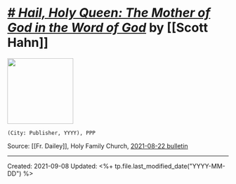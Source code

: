 
# [*# Hail, Holy Queen: The Mother of God in the Word of God*](https://www.amazon.com/Hail-Holy-Queen-Mother-Word/dp/0385501692) by [[Scott Hahn]]

<img src="https://images-na.ssl-images-amazon.com/images/I/61WH3xZvA1L._SX334_BO1,204,203,200_.jpg" width=150>

`(City: Publisher, YYYY), PPP`

Source: [[Fr. Dailey]], Holy Family Church, [2021-08-22 bulletin](https://holyfamilycolumbus.org/documents/twenty-first-sunday-in-ordinary-time)

---
Created: 2021-09-08
Updated: <%+ tp.file.last_modified_date("YYYY-MM-DD") %>

